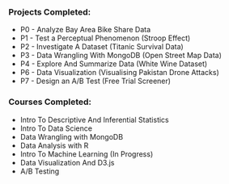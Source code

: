 ### Projects Completed:
- P0 - Analyze Bay Area Bike Share Data
- P1 - Test a Perceptual Phenomenon (Stroop Effect)
- P2 - Investigate A Dataset (Titanic Survival Data)
- P3 - Data Wrangling With MongoDB (Open Street Map Data)
- P4 - Explore And Summarize Data (White Wine Dataset)
- P6 - Data Visualization (Visualising Pakistan Drone Attacks)
- P7 - Design an A/B Test (Free Trial Screener)

### Courses Completed:
- Intro To Descriptive And Inferential Statistics 
- Intro To Data Science
- Data Wrangling with MongoDB
- Data Analysis with R 
- Intro To Machine Learning (In Progress)
- Data Visualization And D3.js 
- A/B Testing 



